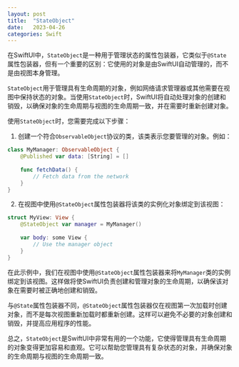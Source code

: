 ```yaml
---
layout: post
title:  "StateObject"
date:   2023-04-26
categories: Swift
---
```


在SwiftUI中，`StateObject`是一种用于管理状态的属性包装器，它类似于`@State`属性包装器，但有一个重要的区别：它使用的对象是由SwiftUI自动管理的，而不是由视图本身管理。

`StateObject`用于管理具有生命周期的对象，例如网络请求管理器或其他需要在视图中保持状态的对象。当使用`StateObject`时，SwiftUI将自动处理对象的创建和销毁，以确保对象的生命周期与视图的生命周期一致，并在需要时重新创建对象。

使用`StateObject`时，您需要完成以下步骤：

1. 创建一个符合`ObservableObject`协议的类，该类表示您要管理的对象。例如：

```swift
class MyManager: ObservableObject {
    @Published var data: [String] = []
    
    func fetchData() {
        // Fetch data from the network
    }
}
```

2. 在视图中使用`@StateObject`属性包装器将该类的实例化对象绑定到该视图：

```swift
struct MyView: View {
    @StateObject var manager = MyManager()
    
    var body: some View {
        // Use the manager object
    }
}
```

在此示例中，我们在视图中使用`@StateObject`属性包装器来将`MyManager`类的实例绑定到该视图。这样做将使SwiftUI负责创建和管理对象的生命周期，以确保该对象在需要时被正确地创建和销毁。

与`@State`属性包装器不同，`@StateObject`属性包装器仅在视图第一次加载时创建对象，而不是每次视图重新加载时都重新创建。这样可以避免不必要的对象创建和销毁，并提高应用程序的性能。

总之，`StateObject`是SwiftUI中非常有用的一个功能，它使得管理具有生命周期的对象变得更加容易和直观。它可以帮助您管理具有复杂状态的对象，并确保对象的生命周期与视图的生命周期一致。
